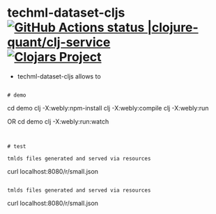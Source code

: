 # techml-dataset-cljs [![GitHub Actions status |clojure-quant/clj-service](https://github.com/clojure-quant/techml-dataset-cljs/workflows/CI/badge.svg)](https://github.com/clojure-quant/techml-dataset-cljs/actions?workflow=CI)[![Clojars Project](https://img.shields.io/clojars/v/org.pinkgorilla/techml-dataset-cljs.svg)](https://clojars.org/org.pinkgorilla/techml-dataset-cljs)

- techml-dataset-cljs allows to


```

# demo

```
  cd demo
  clj -X:webly:npm-install
  clj -X:webly:compile
  clj -X:webly:run

  OR
  cd demo
  clj -X:webly:run:watch

```


# test

tmlds files generated and served via resources
```
curl localhost:8080/r/small.json
```

tmlds files generated and served via resources
```
curl localhost:8080/r/small.json
```



  


